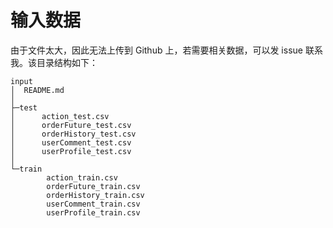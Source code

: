 # 输入数据

由于文件太大，因此无法上传到 Github 上，若需要相关数据，可以发 issue 联系我。该目录结构如下：

```
input
│  README.md
│
├─test
│      action_test.csv
│      orderFuture_test.csv
│      orderHistory_test.csv
│      userComment_test.csv
│      userProfile_test.csv
│
└─train
        action_train.csv
        orderFuture_train.csv
        orderHistory_train.csv
        userComment_train.csv
        userProfile_train.csv
```